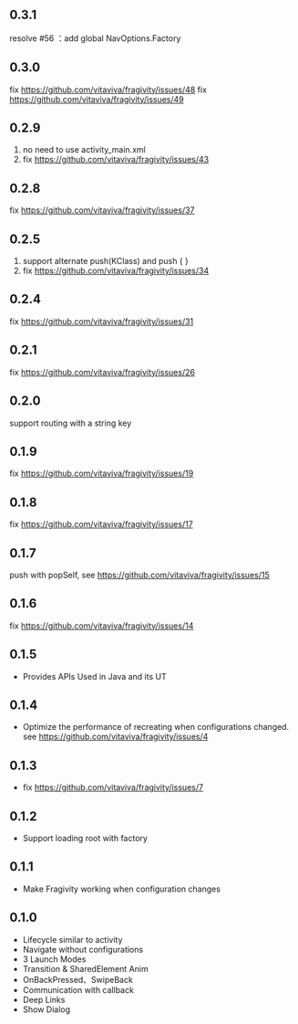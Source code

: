 ## 0.3.1
resolve #56 ：add global NavOptions.Factory

## 0.3.0
fix https://github.com/vitaviva/fragivity/issues/48
fix https://github.com/vitaviva/fragivity/issues/49

## 0.2.9
1. no need to use activity_main.xml 
2. fix https://github.com/vitaviva/fragivity/issues/43

## 0.2.8
fix https://github.com/vitaviva/fragivity/issues/37

## 0.2.5 
1. support alternate push(KClass) and push { }
2. fix https://github.com/vitaviva/fragivity/issues/34

## 0.2.4
fix https://github.com/vitaviva/fragivity/issues/31

## 0.2.1
fix https://github.com/vitaviva/fragivity/issues/26

## 0.2.0
support routing with a string key

## 0.1.9
fix https://github.com/vitaviva/fragivity/issues/19

## 0.1.8
fix https://github.com/vitaviva/fragivity/issues/17

## 0.1.7
push with popSelf, see https://github.com/vitaviva/fragivity/issues/15

## 0.1.6
fix https://github.com/vitaviva/fragivity/issues/14

## 0.1.5
* Provides APIs Used in Java and its UT

## 0.1.4
* Optimize the performance of recreating when configurations changed. see https://github.com/vitaviva/fragivity/issues/4

## 0.1.3
* fix https://github.com/vitaviva/fragivity/issues/7

## 0.1.2
* Support loading root with factory 

## 0.1.1
* Make Fragivity working when configuration changes

## 0.1.0
* Lifecycle similar to activity
* Navigate without configurations
* 3 Launch Modes
* Transition & SharedElement Anim
* OnBackPressed、SwipeBack
* Communication with callback
* Deep Links
* Show Dialog